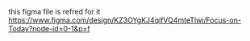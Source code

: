 this figma file is refred for it
https://www.figma.com/design/KZ3OYgKJ4qifVQ4mteTlwi/Focus-on-Today?node-id=0-1&p=f
